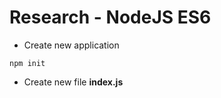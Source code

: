 # Research - NodeJS ES6

* Create new application

```
npm init
```

* Create new file **index.js**





